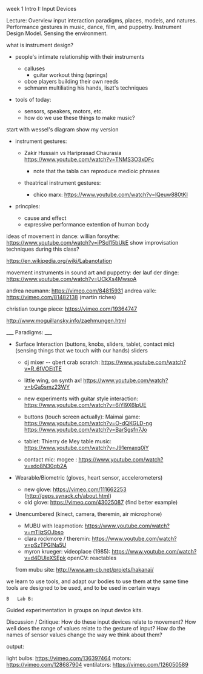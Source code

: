 week    1   Intro I: Input Devices

Lecture:
    Overview input interaction paradigms, places, models, and natures. Performance gestures in music, dance, film, and puppetry. Instrument Design Model. Sensing the environment.

what is instrument design?
- people's intimate relationship with their instruments
    + calluses
        * guitar workout thing (springs)
    + oboe players building their own reeds
    + schmann multiliating his hands, liszt's techniques

- tools of today:
    - sensors, speakers, motors, etc.
    - how do we use these things to make music?

start with wessel's diagram
show my version


- instrument gestures:
    - Zakir Hussain vs Hariprasad Chaurasia https://www.youtube.com/watch?v=TNMS3O3xDFc
        - note that the tabla can reproduce medloic phrases

    - theatrical instrument gestures:
      - chico marx: https://www.youtube.com/watch?v=lQeuw880tKI

- princples:
    - cause and effect
    - expressive performance extention of human body


ideas of movement in dance:
willian forsythe: https://www.youtube.com/watch?v=iPScI15bUkE
show improvisation techniques during this class?

https://en.wikipedia.org/wiki/Labanotation

movement instruments in sound art and puppetry:
der lauf der dinge: https://www.youtube.com/watch?v=UCkXs4MwsoA

andrea neumann: https://vimeo.com/84815931
andrea valle: https://vimeo.com/81482138
(martin riches)

christian tounge piece: https://vimeo.com/19364747

http://www.moguillansky.info/zaehmungen.html

___ Paradigms: ___

- Surface Interaction (buttons, knobs, sliders, tablet, contact mic)
(sensing things that we touch with our hands)
    sliders

    - dj mixer -- qbert crab scratch: https://www.youtube.com/watch?v=R_6fVOEitTE

    - little wing, on synth ax! https://www.youtube.com/watch?v=bGa5smz23WY

    - new experiments with guitar style interaction:
https://www.youtube.com/watch?v=6iYl9X6lpUE

    - buttons (touch screen actually):
        Maimai game: https://www.youtube.com/watch?v=O-dQKGLD-ng
         https://www.youtube.com/watch?v=BarSgsfn7Jo

    - tablet:
        Thierry de Mey table music: https://www.youtube.com/watch?v=J91emaxq0iY

    - contact mic: mogee : https://www.youtube.com/watch?v=xdo8N30qb2A

- Wearable/Biometric (gloves, heart sensor, accelerometers)
    - new glove: https://vimeo.com/111662253 (http://geps.synack.ch/about.html)
    - old glove: https://vimeo.com/43025087 (find better example)

- Unencumbered (kinect, camera, theremin, air microphone)
    + MUBU with leapmotion: https://www.youtube.com/watch?v=mTlizSOJbso
    + clara rockmore / theremin: https://www.youtube.com/watch?v=pSzTPGlNa5U
    + myron krueger: videoplace (1985): https://www.youtube.com/watch?v=d4DUIeXSEpk
    openCV: reactables

    from mubu site: http://www.am-cb.net/projets/hakanai/

we learn to use tools, and adapt our bodies to use them
at the same time tools are designed to be used, and to be used in certain ways




    B   Lab B:
Guided experimentation in groups on input device kits.


Discussion / Critique:
How do these input devices relate to movement? How well does the range of values relate to the gesture of input? How do the names of sensor values change the way we think about them?




output:

light bulbs: https://vimeo.com/136397464
motors: https://vimeo.com/128687904
ventilators: https://vimeo.com/126050589
